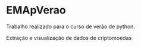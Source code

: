 # EMApVerao

Trabalho realizado para o curso de verão de python.

Extração e visualização de dados de criptomoedas
